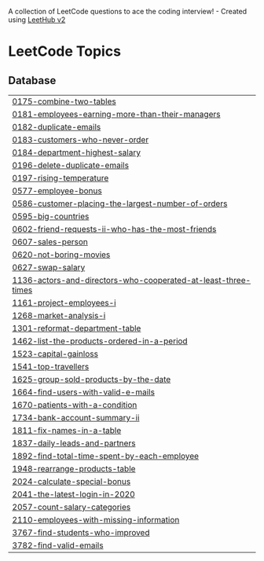 A collection of LeetCode questions to ace the coding interview! - Created using [LeetHub v2](https://github.com/arunbhardwaj/LeetHub-2.0)
<!---LeetCode Topics Start-->
# LeetCode Topics
## Database
|  |
| ------- |
| [0175-combine-two-tables](https://github.com/ssssubin/sql_practice/tree/master/0175-combine-two-tables) |
| [0181-employees-earning-more-than-their-managers](https://github.com/ssssubin/sql_practice/tree/master/0181-employees-earning-more-than-their-managers) |
| [0182-duplicate-emails](https://github.com/ssssubin/sql_practice/tree/master/0182-duplicate-emails) |
| [0183-customers-who-never-order](https://github.com/ssssubin/sql_practice/tree/master/0183-customers-who-never-order) |
| [0184-department-highest-salary](https://github.com/ssssubin/sql_practice/tree/master/0184-department-highest-salary) |
| [0196-delete-duplicate-emails](https://github.com/ssssubin/sql_practice/tree/master/0196-delete-duplicate-emails) |
| [0197-rising-temperature](https://github.com/ssssubin/sql_practice/tree/master/0197-rising-temperature) |
| [0577-employee-bonus](https://github.com/ssssubin/sql_practice/tree/master/0577-employee-bonus) |
| [0586-customer-placing-the-largest-number-of-orders](https://github.com/ssssubin/sql_practice/tree/master/0586-customer-placing-the-largest-number-of-orders) |
| [0595-big-countries](https://github.com/ssssubin/sql_practice/tree/master/0595-big-countries) |
| [0602-friend-requests-ii-who-has-the-most-friends](https://github.com/ssssubin/sql_practice/tree/master/0602-friend-requests-ii-who-has-the-most-friends) |
| [0607-sales-person](https://github.com/ssssubin/sql_practice/tree/master/0607-sales-person) |
| [0620-not-boring-movies](https://github.com/ssssubin/sql_practice/tree/master/0620-not-boring-movies) |
| [0627-swap-salary](https://github.com/ssssubin/sql_practice/tree/master/0627-swap-salary) |
| [1136-actors-and-directors-who-cooperated-at-least-three-times](https://github.com/ssssubin/sql_practice/tree/master/1136-actors-and-directors-who-cooperated-at-least-three-times) |
| [1161-project-employees-i](https://github.com/ssssubin/sql_practice/tree/master/1161-project-employees-i) |
| [1268-market-analysis-i](https://github.com/ssssubin/sql_practice/tree/master/1268-market-analysis-i) |
| [1301-reformat-department-table](https://github.com/ssssubin/sql_practice/tree/master/1301-reformat-department-table) |
| [1462-list-the-products-ordered-in-a-period](https://github.com/ssssubin/sql_practice/tree/master/1462-list-the-products-ordered-in-a-period) |
| [1523-capital-gainloss](https://github.com/ssssubin/sql_practice/tree/master/1523-capital-gainloss) |
| [1541-top-travellers](https://github.com/ssssubin/sql_practice/tree/master/1541-top-travellers) |
| [1625-group-sold-products-by-the-date](https://github.com/ssssubin/sql_practice/tree/master/1625-group-sold-products-by-the-date) |
| [1664-find-users-with-valid-e-mails](https://github.com/ssssubin/sql_practice/tree/master/1664-find-users-with-valid-e-mails) |
| [1670-patients-with-a-condition](https://github.com/ssssubin/sql_practice/tree/master/1670-patients-with-a-condition) |
| [1734-bank-account-summary-ii](https://github.com/ssssubin/sql_practice/tree/master/1734-bank-account-summary-ii) |
| [1811-fix-names-in-a-table](https://github.com/ssssubin/sql_practice/tree/master/1811-fix-names-in-a-table) |
| [1837-daily-leads-and-partners](https://github.com/ssssubin/sql_practice/tree/master/1837-daily-leads-and-partners) |
| [1892-find-total-time-spent-by-each-employee](https://github.com/ssssubin/sql_practice/tree/master/1892-find-total-time-spent-by-each-employee) |
| [1948-rearrange-products-table](https://github.com/ssssubin/sql_practice/tree/master/1948-rearrange-products-table) |
| [2024-calculate-special-bonus](https://github.com/ssssubin/sql_practice/tree/master/2024-calculate-special-bonus) |
| [2041-the-latest-login-in-2020](https://github.com/ssssubin/sql_practice/tree/master/2041-the-latest-login-in-2020) |
| [2057-count-salary-categories](https://github.com/ssssubin/sql_practice/tree/master/2057-count-salary-categories) |
| [2110-employees-with-missing-information](https://github.com/ssssubin/sql_practice/tree/master/2110-employees-with-missing-information) |
| [3767-find-students-who-improved](https://github.com/ssssubin/sql_practice/tree/master/3767-find-students-who-improved) |
| [3782-find-valid-emails](https://github.com/ssssubin/sql_practice/tree/master/3782-find-valid-emails) |
<!---LeetCode Topics End-->